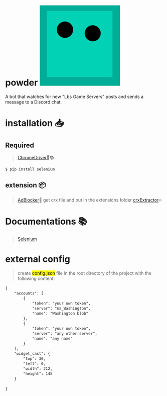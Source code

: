# powder ![icon](https://raw.githubusercontent.com/FallingObject/powder/master/logo.png)
A bot that watches for new "Lbs Game Servers" posts and sends a message to a Discord chat.



# installation 📥

## Required
> [ChromeDriver](https://chromedriver.chromium.org/downloads)🚗📚

```
$ pip install selenium
```

## extension 📦
> [AdBlocker](https://chrome.google.com/webstore/detail/adblock-plus-free-ad-bloc/cfhdojbkjhnklbpkdaibdccddilifddb)🚫 get crx file and put in the extensions folder [crxExtractor](https://standaloneinstaller.com/online-tools/crx-downloader)🔥

# Documentations 📚

> [Selenium](https://selenium-python.readthedocs.io/installation.html)


# external config
> create <mark>config.json</mark> file in the root directory of the project with the following content:
```
{
    "accounts": [
        {
            "token": "your own token",
            "server": "na_Washington",
            "name": "Washington blob"
        },
        {
            "token": "your own token",
            "server": "any other server",
            "name": "any name"
        }
    ],
    "widget_cast": {
        "top": 30,
        "left": 0,
        "width": 212,
        "height": 145
    }

}
```
